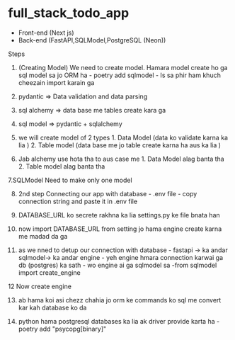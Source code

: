 # full_stack_todo_app

- Front-end (Next js)
- Back-end (FastAPI,SQLModel,PostgreSQL (Neon))

Steps

1. (Creating Model) We need to create model. Hamara model create ho ga sql model sa jo ORM ha - poetry add sqlmodel - Is sa phir ham khuch cheezain import karain ga
2. pydantic => Data validation and data parsing
3. sql alchemy => data base me tables create kara ga
4. sql model => pydantic + sqlalchemy
5. we will create model of 2 types 1. Data Model (data ko validate karna ka lia ) 2. Table model (data base me jo table create karna ha aus ka lia )

6. Jab alchemy use hota tha to aus case me 1. Data Model alag banta tha 2. Table model alag banta tha

7.SQLModel
Need to make only one model

8. 2nd step Connecting our app with database - .env file - copy connection string and paste it in .env file

9. DATABASE_URL ko secrete rakhna ka lia settings.py ke file bnata han

10. now import DATABASE_URL from setting jo hama engine create karna me madad da ga

11. as we nned to detup our connection with database - fastapi -> ka andar sqlmodel-> ka andar engine - yeh engine hmara connection karwai ga db (postgres) ka sath - wo engine ai ga sqlmodel sa
    -from sqlmodel import create_engine

12 Now create engine 

13. ab hama koi asi chezz chahia jo orm ke commands ko sql me convert kar kah database ko da 

14. python hama postgresql databases ka lia ak driver provide karta ha 
        - poetry add "psycopg[binary]"